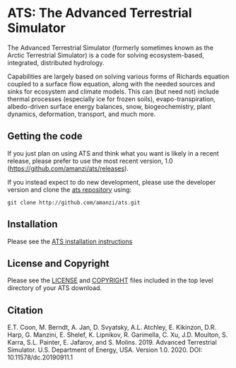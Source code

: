 ATS: The Advanced Terrestrial Simulator
=======================================

The Advanced Terrestrial Simulator (formerly sometimes known as the Arctic Terrestrial Simulator) is a code for solving ecosystem-based, integrated, distributed hydrology.

Capabilities are largely based on solving various forms of Richards equation coupled to a surface flow equation, along with the needed sources and sinks for ecosystem and climate models.  This can (but need not) include thermal processes (especially ice for frozen soils), evapo-transpiration, albedo-driven surface energy balances, snow, biogeochemistry, plant dynamics, deformation, transport, and much more.


Getting the code
----------------

If you just plan on using ATS and think what you want is likely in a recent release, please prefer to use the most recent version, 1.0 (https://github.com/amanzi/ats/releases).

If you instead expect to do new development, please use the developer version and clone the [ats repository](http://github.com/amanzi/ats.git) using:

```
git clone http://github.com/amanzi/ats.git
```


Installation
------------

Please see the [ATS installation instructions](https://github.com/amanzi/amanzi/blob/master/INSTALL_ATS.md)


License and Copyright
---------------------

Please see the [LICENSE](https://github.com/amanzi/ats/blob/master/LICENSE) and [COPYRIGHT](https://github.com/amanzi/ats/blob/master/COPYRIGHT) files included in the top level directory of your ATS download.

Citation
--------

E.T. Coon, M. Berndt, A. Jan, D. Svyatsky, A.L. Atchley, E. Kikinzon, D.R. Harp, G. Manzini, E. Shelef, K. Lipnikov, R. Garimella, C. Xu, J.D. Moulton, S. Karra, S.L. Painter, E. Jafarov, and S. Molins. 2019. Advanced Terrestrial Simulator. U.S. Department of Energy, USA. Version 1.0. 2020. DOI: 10.11578/dc.20190911.1
